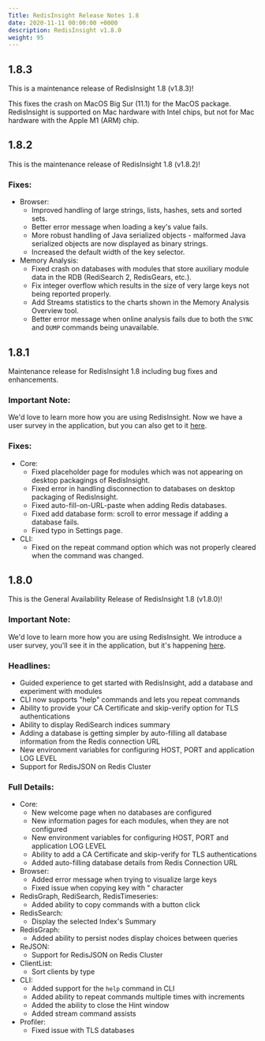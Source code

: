 ```yaml
---
Title: RedisInsight Release Notes 1.8
date: 2020-11-11 00:00:00 +0000
description: RedisInsight v1.8.0
weight: 95
---
```


## 1.8.3

This is a maintenance release of RedisInsight 1.8 (v1.8.3)!

This fixes the crash on MacOS Big Sur (11.1) for the MacOS package.
RedisInsight is supported on Mac hardware with Intel chips, but not for Mac hardware with the Apple M1 (ARM) chip.

## 1.8.2

This is the maintenance release of RedisInsight 1.8 (v1.8.2)!

### Fixes:

- Browser:
    - Improved handling of large strings, lists, hashes, sets and sorted sets.
    - Better error message when loading a key's value fails.
    - More robust handling of Java serialized objects - malformed Java serialized objects are now displayed as binary strings.
    - Increased the default width of the key selector.
- Memory Analysis:
    - Fixed crash on databases with modules that store auxiliary module data in the RDB (RediSearch 2, RedisGears, etc.).
    - Fix integer overflow which results in the size of very large keys not being reported properly.
    - Add Streams statistics to the charts shown in the Memory Analysis Overview tool.
    - Better error message when online analysis fails due to both the `SYNC` and `DUMP` commands being unavailable.

## 1.8.1

Maintenance release for RedisInsight 1.8 including bug fixes and enhancements.

### Important Note:

We'd love to learn more how you are using RedisInsight. Now we have a user survey in the application, but you can also get to it [here](https://www.surveymonkey.com/r/ZZVR2ZG). 

### Fixes:

- Core:
    - Fixed placeholder page for modules which was not appearing on desktop packagings of RedisInsight.
    - Fixed error in handling disconnection to databases on desktop packaging of RedisInsight.
    - Fixed auto-fill-on-URL-paste when adding Redis databases.
    - Fixed add database form: scroll to error message if adding a database fails.
    - Fixed typo in Settings page.
- CLI:
    - Fixed on the repeat command option which was not properly cleared when the command was changed.

## 1.8.0

This is the General Availability Release of RedisInsight 1.8 (v1.8.0)!

### Important Note:
We'd love to learn more how you are using RedisInsight. We introduce a user survey, you'll see it in the application, but it's happening [here](https://www.surveymonkey.com/r/ZZVR2ZG). 


### Headlines:

- Guided experience to get started with RedisInsight, add a database and experiment with modules
- CLI now supports "help" commands and lets you repeat commands
- Ability to provide your CA Certificate and skip-verify option for TLS authentications
- Ability to display RediSearch indices summary
- Adding a database is getting simpler by auto-filling all database information from the Redis connection URL
- New environment variables for configuring HOST, PORT and application LOG LEVEL
- Support for RedisJSON on Redis Cluster


### Full Details:

- Core:
    - New welcome page when no databases are configured
    - New information pages for each modules, when they are not configured
    - New environment variables for configuring HOST, PORT and application LOG LEVEL
    - Ability to add a CA Certificate and skip-verify for TLS authentications
    - Added auto-filling database details from Redis Connection URL
- Browser:
    - Added error message when trying to visualize large keys
    - Fixed issue when copying key with " character
- RedisGraph, RediSearch, RedisTimeseries:
    - Added ability to copy commands with a button click
- RedisSearch:
    - Display the selected Index's Summary
- RedisGraph:
    - Added ability to persist nodes display choices between queries
- ReJSON:
    - Support for RedisJSON on Redis Cluster
- ClientList:
    - Sort clients by type
- CLI:
    - Added support for the `help` command in CLI
    - Added ability to repeat commands multiple times with increments
    - Added the ability to close the Hint window
    - Added stream command assists
- Profiler:
    - Fixed issue with TLS databases
